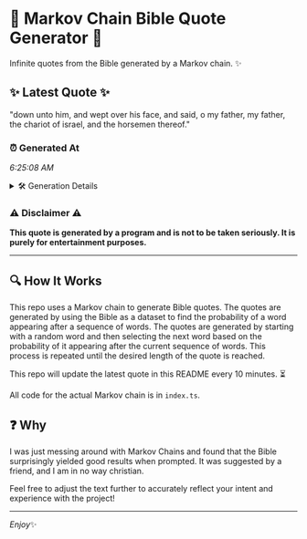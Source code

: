 # 📖 Markov Chain Bible Quote Generator 📖

Infinite quotes from the Bible generated by a Markov chain. ✨

## ✨ Latest Quote ✨
"down unto him, and wept over his face, and said, o my father, my father, the chariot of israel, and the horsemen thereof."

### ⏰ Generated At
*6:25:08 AM*

<details>
    <summary>🛠️ Generation Details</summary>
    <p>
        <strong>🌱 Seed:</strong> down<br>
        <strong>🔄 Iterations:</strong> 22<br>
        <strong>📜 Context History:</strong><br>[ down ]: unto<br>[ down, unto ]: him,<br>[ down, unto, him, ]: and<br>[ down, unto, him,, and ]: wept<br>[ down, unto, him,, and, wept ]: over<br>[ down, unto, him,, and, wept, over ]: his<br>[ unto, him,, and, wept, over, his ]: face,<br>[ him,, and, wept, over, his, face, ]: and<br>[ and, wept, over, his, face,, and ]: said,<br>[ wept, over, his, face,, and, said, ]: o<br>[ over, his, face,, and, said,, o ]: my<br>[ his, face,, and, said,, o, my ]: father,<br>[ face,, and, said,, o, my, father, ]: my<br>[ and, said,, o, my, father,, my ]: father,<br>[ said,, o, my, father,, my, father, ]: the<br>[ o, my, father,, my, father,, the ]: chariot<br>[ my, father,, my, father,, the, chariot ]: of<br>[ father,, my, father,, the, chariot, of ]: israel,<br>[ my, father,, the, chariot, of, israel, ]: and<br>[ father,, the, chariot, of, israel,, and ]: the<br>[ the, chariot, of, israel,, and, the ]: horsemen<br>[ chariot, of, israel,, and, the, horsemen ]: thereof.<br>
    </p>
</details>

### ⚠️ Disclaimer ⚠️
**This quote is generated by a program and is not to be taken seriously. It is purely for entertainment purposes.**

---

## 🔍 How It Works

This repo uses a Markov chain to generate Bible quotes. The quotes are generated by using the Bible as a dataset to find the probability of a word appearing after a sequence of words. The quotes are generated by starting with a random word and then selecting the next word based on the probability of it appearing after the current sequence of words. This process is repeated until the desired length of the quote is reached.

This repo will update the latest quote in this README every 10 minutes. ⏳

All code for the actual Markov chain is in `index.ts`.

## ❓ Why

I was just messing around with Markov Chains and found that the Bible surprisingly yielded good results when prompted. 
It was suggested by a friend, and I am in no way christian.

Feel free to adjust the text further to accurately reflect your intent and experience with the project!

---

*Enjoy*✨
